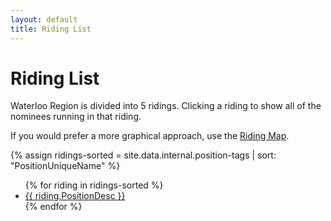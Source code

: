 ```yaml
---
layout: default
title: Riding List
---
```


# Riding List

Waterloo Region is divided into 5 ridings. Clicking a riding to show all of the nominees
running in that riding.

If you would prefer a more graphical approach, use the [Riding Map]({{site.url}}).

{% assign ridings-sorted = site.data.internal.position-tags | sort: "PositionUniqueName" %}
<div class="content-box" data-aos="fade-up">
  <ul>
    {% for riding in ridings-sorted %}
      <li><a href="./{{ riding.PositionUniqueName }}">{{ riding.PositionDesc }}</a></li>
    {% endfor %}
  </ul>
</div>
